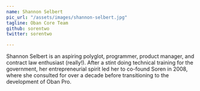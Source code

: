 ```yaml
---
name: Shannon Selbert
pic_url: "/assets/images/shannon-selbert.jpg"
tagline: Oban Core Team
github: sorentwo
twitter: sorentwo

---
```

Shannon Selbert is an aspiring polyglot, programmer, product manager, and contract law enthusiast (really!). After a stint doing technical training for the government, her entrepreneurial spirit led her to co-found Soren in 2008, where she consulted for over a decade before transitioning to the development of Oban Pro.